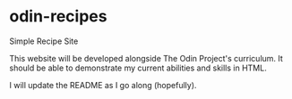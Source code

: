 # odin-recipes
Simple Recipe Site

This website will be developed alongside The Odin Project's curriculum.
It should be able to demonstrate my current abilities and skills in HTML.

I will update the README as I go along (hopefully).
